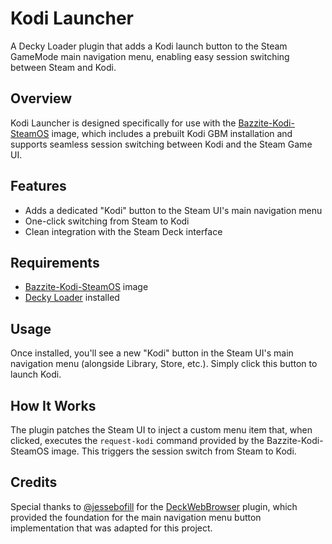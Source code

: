 # Kodi Launcher

A Decky Loader plugin that adds a Kodi launch button to the Steam GameMode main navigation menu, enabling easy session switching between Steam and Kodi.

## Overview

Kodi Launcher is designed specifically for use with the [Bazzite-Kodi-SteamOS](https://github.com/Blahkaey/Bazzite-Kodi-SteamOS) image, which includes a prebuilt Kodi GBM installation and supports seamless session switching between Kodi and the Steam Game UI.

## Features

- Adds a dedicated "Kodi" button to the Steam UI's main navigation menu
- One-click switching from Steam to Kodi
- Clean integration with the Steam Deck interface

## Requirements

- [Bazzite-Kodi-SteamOS](https://github.com/Blahkaey/Bazzite-Kodi-SteamOS) image
- [Decky Loader](https://github.com/SteamDeckHomebrew/decky-loader) installed

## Usage

Once installed, you'll see a new "Kodi" button in the Steam UI's main navigation menu (alongside Library, Store, etc.). Simply click this button to launch Kodi.

## How It Works

The plugin patches the Steam UI to inject a custom menu item that, when clicked, executes the `request-kodi` command provided by the Bazzite-Kodi-SteamOS image. This triggers the session switch from Steam to Kodi.

## Credits

Special thanks to [@jessebofill](https://github.com/jessebofill) for the [DeckWebBrowser](https://github.com/jessebofill/DeckWebBrowser) plugin, which provided the foundation for the main navigation menu button implementation that was adapted for this project.


